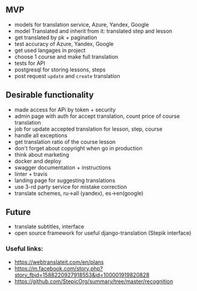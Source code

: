 ## MVP

* models for translation service, Azure, Yandex, Google
* model Translated and inherit from it: translated step and lesson
* get translated by pk + pagination
* test accuracy of Azure, Yandex, Google
* get used langages in project
* choose 1 course and make full translation
* tests for API
* postgresql for storing lessons, steps
* post request `update` and `create` translation

## Desirable functionality

* made access for APi by token + security
* admin page with auth for accept translation, count price of course translation 
* job for update accepted translation for lesson, step, course
* handle all exceptions
* get translation ratio of the course lesson
* don't forget about copyright when go in production
* think about marketing
* docker and deploy
* swagger documentation + instructions
* linter + travis
* landing page for suggesting translations
* use 3-rd party service for mistake correction
* translate schemes, ru->all (yandex), es->en(google)

## Future

* translate subtitles, interface
* open source framework for useful django-translation (Stepik interface) 


### Useful links:
* https://webtranslateit.com/en/plans
* https://m.facebook.com/story.php?story_fbid=1588220927918553&id=100001919820828
* https://github.com/StepicOrg/summary/tree/master/recognition

